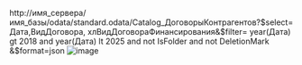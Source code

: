 http://имя_сервера/имя_базы/odata/standard.odata/Catalog_ДоговорыКонтрагентов?$select= Дата,ВидДоговора, хлВидДоговораФинансирования&$filter= year(Дата) gt 2018 and  year(Дата) lt 2025 and not IsFolder and not DeletionMark &$format=json
![image](https://github.com/user-attachments/assets/2fcb6999-05a0-49a7-8d07-1d7f241252f9)

